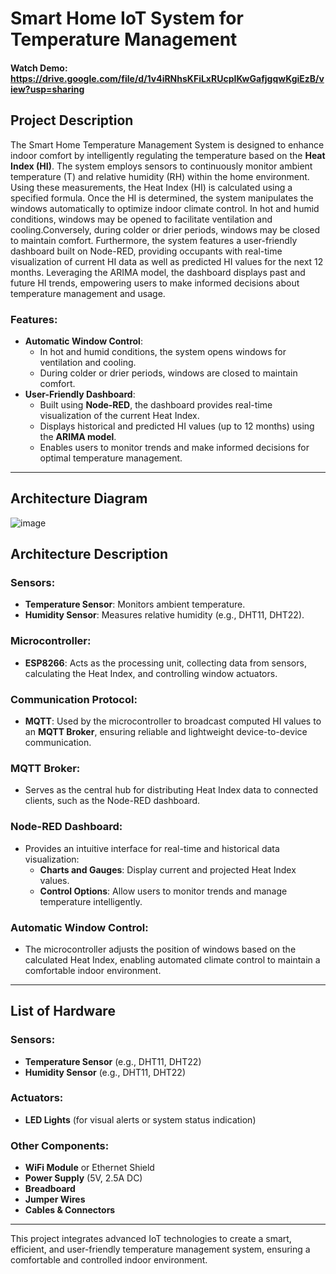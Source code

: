 # Smart Home IoT System for Temperature Management
#### Watch Demo: https://drive.google.com/file/d/1v4iRNhsKFiLxRUcpIKwGafjgqwKgiEzB/view?usp=sharing

## Project Description
The Smart Home Temperature Management System is designed to enhance indoor comfort by intelligently regulating the temperature based on the **Heat Index (HI)**. The system employs sensors to continuously monitor ambient temperature (T) and relative humidity (RH) within the home environment. Using these measurements, the Heat Index (HI) is calculated using a specified formula.
Once the HI is determined, the system manipulates the windows automatically to optimize indoor climate control. In hot and humid conditions, windows may be opened to facilitate ventilation and cooling.Conversely, during colder or drier periods, windows may be closed to maintain comfort. Furthermore, the system features a user-friendly dashboard built on Node-RED, providing occupants with real-time visualization of current HI data as well as predicted HI values for the next 12 months. Leveraging the ARIMA model, the dashboard displays past and future HI trends, empowering users to make informed decisions about temperature management and usage.

### Features:
- **Automatic Window Control**: 
   - In hot and humid conditions, the system opens windows for ventilation and cooling.
   - During colder or drier periods, windows are closed to maintain comfort.
- **User-Friendly Dashboard**:
   - Built using **Node-RED**, the dashboard provides real-time visualization of the current Heat Index.
   - Displays historical and predicted HI values (up to 12 months) using the **ARIMA model**.
   - Enables users to monitor trends and make informed decisions for optimal temperature management.

---

## Architecture Diagram

![image](https://github.com/user-attachments/assets/8327f202-26c1-4621-bee3-564c0569006a)


## Architecture Description

### Sensors:
- **Temperature Sensor**: Monitors ambient temperature.
- **Humidity Sensor**: Measures relative humidity (e.g., DHT11, DHT22).

### Microcontroller:
- **ESP8266**: Acts as the processing unit, collecting data from sensors, calculating the Heat Index, and controlling window actuators.

### Communication Protocol:
- **MQTT**: Used by the microcontroller to broadcast computed HI values to an **MQTT Broker**, ensuring reliable and lightweight device-to-device communication.

### MQTT Broker:
- Serves as the central hub for distributing Heat Index data to connected clients, such as the Node-RED dashboard.

### Node-RED Dashboard:
- Provides an intuitive interface for real-time and historical data visualization:
  - **Charts and Gauges**: Display current and projected Heat Index values.
  - **Control Options**: Allow users to monitor trends and manage temperature intelligently.

### Automatic Window Control:
- The microcontroller adjusts the position of windows based on the calculated Heat Index, enabling automated climate control to maintain a comfortable indoor environment.

---

## List of Hardware

### Sensors:
- **Temperature Sensor** (e.g., DHT11, DHT22)
- **Humidity Sensor** (e.g., DHT11, DHT22)

### Actuators:
- **LED Lights** (for visual alerts or system status indication)

### Other Components:
- **WiFi Module** or Ethernet Shield
- **Power Supply** (5V, 2.5A DC)
- **Breadboard**
- **Jumper Wires**
- **Cables & Connectors**

---

This project integrates advanced IoT technologies to create a smart, efficient, and user-friendly temperature management system, ensuring a comfortable and controlled indoor environment.

